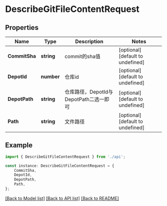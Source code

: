 # DescribeGitFileContentRequest


## Properties

Name | Type | Description | Notes
------------ | ------------- | ------------- | -------------
**CommitSha** | **string** | commit的sha值 | [optional] [default to undefined]
**DepotId** | **number** | 仓库id | [optional] [default to undefined]
**DepotPath** | **string** | 仓库路径，DepotId与DepotPath二选一即可 | [optional] [default to undefined]
**Path** | **string** | 文件路径 | [optional] [default to undefined]

## Example

```typescript
import { DescribeGitFileContentRequest } from './api';

const instance: DescribeGitFileContentRequest = {
    CommitSha,
    DepotId,
    DepotPath,
    Path,
};
```

[[Back to Model list]](../README.md#documentation-for-models) [[Back to API list]](../README.md#documentation-for-api-endpoints) [[Back to README]](../README.md)
